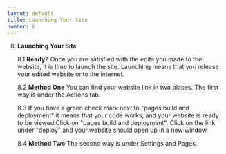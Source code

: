 ```yaml
---
layout: default
title: Launching Your Site
number: 6
---
```


8.  **Launching Your Site**

    8.1 **Ready?** Once you are satisfied with the edits you made to the website, it is
time to launch the site. Launching means that you release your edited
website onto the internet. 

    8.2 **Method One** You can find your website link in two places. The first way is under the Actions tab.

    8.3 If you have a green check mark next to "pages build and deployment" it means that your code works, and your website is ready to be viewed.Click on "pages build and deployment". Click on the link under "deploy"
and your website should open up in a new window.

    8.4 **Method Two** The second way is under Settings and Pages.


